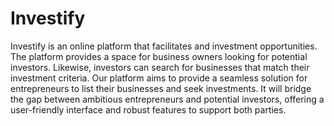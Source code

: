 # Investify

Investify is an online platform that facilitates and investment opportunities. The platform 
provides a space for business owners looking for potential investors. Likewise, investors can 
search for businesses that match their investment criteria. Our platform aims to provide a 
seamless solution for entrepreneurs to list their businesses and seek investments. It will bridge 
the gap between ambitious entrepreneurs and potential investors, offering a user-friendly 
interface and robust features to support both parties.



